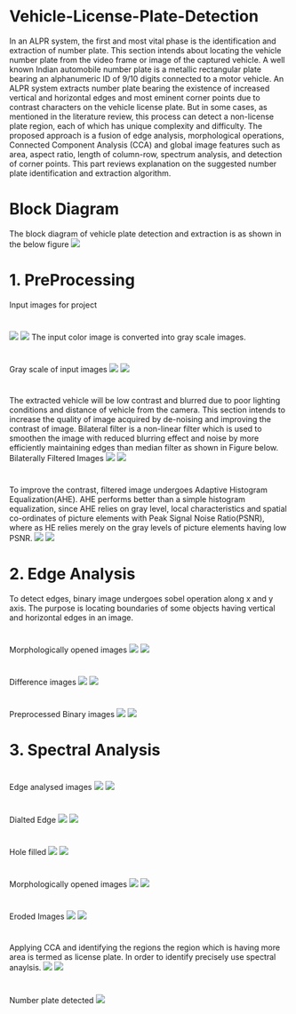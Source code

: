 # Vehicle-License-Plate-Detection
In an ALPR system, the first and most vital phase is the identification and extraction of number plate. This section intends about locating the vehicle number plate from the video frame or image of the captured vehicle. A well known Indian automobile number plate is a metallic rectangular plate bearing an alphanumeric ID of 9/10 digits connected to a motor vehicle. An ALPR system extracts number plate bearing the existence of increased vertical and horizontal edges and most eminent corner points due to contrast characters on the vehicle license plate. But in some cases, as mentioned in the literature review, this
process can detect a non-license plate region, each of which has unique complexity and difficulty. The proposed approach is a fusion of edge analysis, morphological operations, Connected Component Analysis (CCA) and global image features such as area, aspect ratio, length of column-row, spectrum analysis, and detection of corner points. This part reviews explanation on the suggested number plate identification and extraction algorithm.

# Block Diagram
The block diagram of vehicle plate detection and extraction is as shown in the below figure 
![](block2.png)

# 1. PreProcessing 
Input images for project
#
![](a1.png)
![](b1.png)
The input color image is converted into gray scale images.
#
Gray scale of input images
![](a14.png)
![](b14.png)
#
The extracted vehicle will be low contrast and blurred due to poor lighting conditions and distance of vehicle from the camera. This section intends to increase the quality of image acquired by de-noising and improving the contrast of image. Bilateral filter is a non-linear filter which is used to smoothen the image with reduced blurring effect and
noise by more efficiently maintaining edges than median filter as shown in Figure below.
Bilaterally Filtered Images
![](a15.png)
![](b15.png)
#
To improve the contrast, filtered image undergoes Adaptive Histogram Equalization(AHE).
AHE performs better than a simple histogram equalization, since AHE relies on gray level,
local characteristics and spatial co-ordinates of picture elements with Peak Signal Noise
Ratio(PSNR), where as HE relies merely on the gray levels of picture elements having
low PSNR.
![](a16.png)
![](b16.png)
#
# 2. Edge Analysis 
To detect edges, binary image undergoes sobel operation along x and y axis. The purpose is locating boundaries of some objects having vertical and horizontal edges in an image.
#
Morphologically opened images
![](a17.png)
![](b17.png)
#
Difference images
![](a18.png)
![](b18.png)
#
Preprocessed Binary images
![](a2.png)
![](b2.png)
#
# 3. Spectral Analysis
#
Edge analysed images
![](a4.png)
![](b4.png)
#
Dialted Edge
![](a19.png)
![](b19.png)
#
Hole filled
![](a5.png)
![](b4.png)
#
Morphologically opened images
![](a6.png)
![](b5.png)
#
Eroded Images
![](a7.png)
![](b6.png)
#
Applying CCA and identifying the regions the region which is having more area is termed as license plate. In order to identify precisely use spectral anaylsis. 
![](q4.png)
![](q5.png)
#
Number plate detected
![](b7.png)
